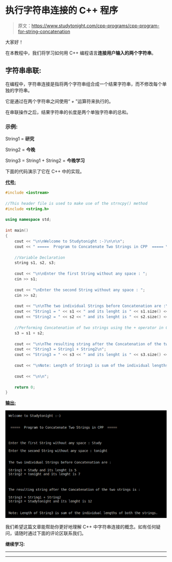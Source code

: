 # 执行字符串连接的 C++ 程序

> 原文：<https://www.studytonight.com/cpp-programs/cpp-program-for-string-concatenation>

大家好！

在本教程中，我们将学习如何用 C++ 编程语言**连接用户输入的两个字符串**。

## 字符串串联:

在编程中，字符串连接是指将两个字符串组合成一个结果字符串，而不修改每个单独的字符串。

它是通过在两个字符串之间使用“ *+* ”运算符来执行的。

在串联操作之后，结果字符串的长度是两个单独字符串的总和。

### 示例:

String1 = **研究**

String2 = **今晚**

String3 = String1 + String2 = **今晚学习**

下面的代码演示了它在 C++ 中的实现。

<u>**代号:**</u>

```cpp
#include <iostream>

//This header file is used to make use of the strncpy() method
#include <string.h>

using namespace std;

int main()
{
    cout << "\n\nWelcome to Studytonight :-)\n\n\n";
    cout << " =====  Program to Concatenate Two Strings in CPP  ===== \n\n";

    //Variable Declaration
    string s1, s2, s3;

    cout << "\n\nEnter the first String without any space : ";
    cin >> s1;

    cout << "\nEnter the second String without any space : ";
    cin >> s2;

    cout << "\n\nThe two individual Strings before Concatenation are :\n\n";
    cout << "String1 = " << s1 << " and its lenght is " << s1.size() << "\n";
    cout << "String2 = " << s2 << " and its lenght is " << s2.size() << "\n\n";

    //Performing Concatenation of two strings using the + operator in CPP
    s3 = s1 + s2;

    cout << "\n\nThe resulting string after the Concatenation of the two strings is :\n\n";
    cout << "String3 = String1 + String2\n";
    cout << "String3 = " << s3 << " and its lenght is " << s3.size() << "\n\n";

    cout << "\nNote: Length of String3 is sum of the individual lengths of both the strings.";

    cout << "\n\n";

    return 0;
} 
```

<u>**输出:**</u>

![C++ string Concatenation](img/ae14d6b277a4a4f9d73a1376ea2b517a.png)

我们希望这篇文章能帮助你更好地理解 C++ 中字符串连接的概念。如有任何疑问，请随时通过下面的评论区联系我们。

**继续学习:**

* * *

* * *